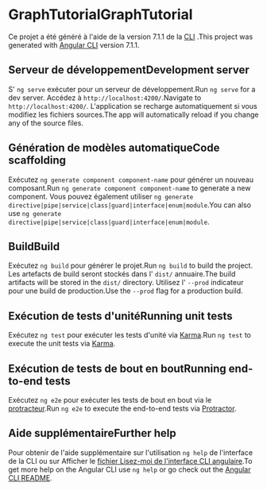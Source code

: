 # <a name="graphtutorial"></a><span data-ttu-id="afbf2-101">GraphTutorial</span><span class="sxs-lookup"><span data-stu-id="afbf2-101">GraphTutorial</span></span>

<span data-ttu-id="afbf2-102">Ce projet a été généré à l'aide de la version 7.1.1 de la [CLI](https://github.com/angular/angular-cli) .</span><span class="sxs-lookup"><span data-stu-id="afbf2-102">This project was generated with [Angular CLI](https://github.com/angular/angular-cli) version 7.1.1.</span></span>

## <a name="development-server"></a><span data-ttu-id="afbf2-103">Serveur de développement</span><span class="sxs-lookup"><span data-stu-id="afbf2-103">Development server</span></span>

<span data-ttu-id="afbf2-104">S' `ng serve` exécuter pour un serveur de développement.</span><span class="sxs-lookup"><span data-stu-id="afbf2-104">Run `ng serve` for a dev server.</span></span> <span data-ttu-id="afbf2-105">Accédez à `http://localhost:4200/`.</span><span class="sxs-lookup"><span data-stu-id="afbf2-105">Navigate to `http://localhost:4200/`.</span></span> <span data-ttu-id="afbf2-106">L'application se recharge automatiquement si vous modifiez les fichiers sources.</span><span class="sxs-lookup"><span data-stu-id="afbf2-106">The app will automatically reload if you change any of the source files.</span></span>

## <a name="code-scaffolding"></a><span data-ttu-id="afbf2-107">Génération de modèles automatique</span><span class="sxs-lookup"><span data-stu-id="afbf2-107">Code scaffolding</span></span>

<span data-ttu-id="afbf2-108">Exécutez `ng generate component component-name` pour générer un nouveau composant.</span><span class="sxs-lookup"><span data-stu-id="afbf2-108">Run `ng generate component component-name` to generate a new component.</span></span> <span data-ttu-id="afbf2-109">Vous pouvez également utiliser `ng generate directive|pipe|service|class|guard|interface|enum|module`.</span><span class="sxs-lookup"><span data-stu-id="afbf2-109">You can also use `ng generate directive|pipe|service|class|guard|interface|enum|module`.</span></span>

## <a name="build"></a><span data-ttu-id="afbf2-110">Build</span><span class="sxs-lookup"><span data-stu-id="afbf2-110">Build</span></span>

<span data-ttu-id="afbf2-111">Exécutez `ng build` pour générer le projet.</span><span class="sxs-lookup"><span data-stu-id="afbf2-111">Run `ng build` to build the project.</span></span> <span data-ttu-id="afbf2-112">Les artefacts de build seront stockés dans l' `dist/` annuaire.</span><span class="sxs-lookup"><span data-stu-id="afbf2-112">The build artifacts will be stored in the `dist/` directory.</span></span> <span data-ttu-id="afbf2-113">Utilisez l' `--prod` indicateur pour une build de production.</span><span class="sxs-lookup"><span data-stu-id="afbf2-113">Use the `--prod` flag for a production build.</span></span>

## <a name="running-unit-tests"></a><span data-ttu-id="afbf2-114">Exécution de tests d'unité</span><span class="sxs-lookup"><span data-stu-id="afbf2-114">Running unit tests</span></span>

<span data-ttu-id="afbf2-115">Exécutez `ng test` pour exécuter les tests d'unité via [Karma](https://karma-runner.github.io).</span><span class="sxs-lookup"><span data-stu-id="afbf2-115">Run `ng test` to execute the unit tests via [Karma](https://karma-runner.github.io).</span></span>

## <a name="running-end-to-end-tests"></a><span data-ttu-id="afbf2-116">Exécution de tests de bout en bout</span><span class="sxs-lookup"><span data-stu-id="afbf2-116">Running end-to-end tests</span></span>

<span data-ttu-id="afbf2-117">Exécutez `ng e2e` pour exécuter les tests de bout en bout via le [protracteur](http://www.protractortest.org/).</span><span class="sxs-lookup"><span data-stu-id="afbf2-117">Run `ng e2e` to execute the end-to-end tests via [Protractor](http://www.protractortest.org/).</span></span>

## <a name="further-help"></a><span data-ttu-id="afbf2-118">Aide supplémentaire</span><span class="sxs-lookup"><span data-stu-id="afbf2-118">Further help</span></span>

<span data-ttu-id="afbf2-119">Pour obtenir de l'aide supplémentaire sur l'utilisation `ng help` de l'interface de la CLI ou sur Afficher le [fichier Lisez-moi de l'interface CLI angulaire](https://github.com/angular/angular-cli/blob/master/README.md).</span><span class="sxs-lookup"><span data-stu-id="afbf2-119">To get more help on the Angular CLI use `ng help` or go check out the [Angular CLI README](https://github.com/angular/angular-cli/blob/master/README.md).</span></span>
